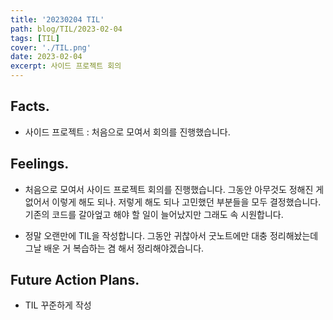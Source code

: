 ```yaml
---
title: '20230204 TIL'
path: blog/TIL/2023-02-04
tags: [TIL]
cover: './TIL.png'
date: 2023-02-04
excerpt: 사이드 프로젝트 회의
---
```


## Facts.

- 사이드 프로젝트 : 처음으로 모여서 회의를 진행했습니다.

## Feelings.

- 처음으로 모여서 사이드 프로젝트 회의를 진행했습니다. 그동안 아무것도 정해진 게 없어서 이렇게 해도 되나. 저렇게 해도 되나 고민했던 부분들을 모두 결정했습니다. 기존의 코드를 갈아엎고 해야 할 일이 늘어났지만 그래도 속 시원합니다.  

- 정말 오랜만에 TIL을 작성합니다. 그동안 귀찮아서 굿노트에만 대충 정리해놨는데 그날 배운 거 복습하는 겸 해서 정리해야겠습니다.

## Future Action Plans.

- TIL 꾸준하게 작성
